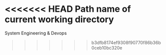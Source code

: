 <<<<<<< HEAD
Path name of current working directory
=======
System Engineering & Devops
>>>>>>> b3dfb8174ef9308f90770f86b36b0ceb10bc320e
